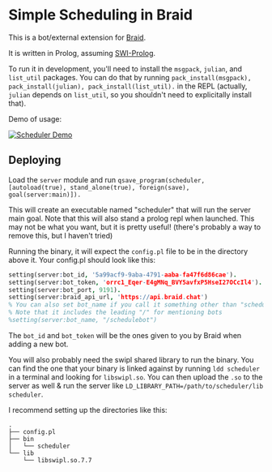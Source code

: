 # Simple Scheduling in Braid

This is a bot/external extension for [Braid](https://github.com/braidchat/braid).

It is written in Prolog, assuming [SWI-Prolog](http://swi-prolog.org/).

To run it in development, you'll need to install the `msgpack`, `julian`, and `list_util` packages.
You can do that by running `pack_install(msgpack), pack_install(julian), pack_install(list_util).` in the REPL (actually, `julian` depends on `list_util`, so you shouldn't need to explicitally install that).

Demo of usage:

[![Scheduler Demo](https://img.youtube.com/vi/n9MBrBrhLwQ/0.jpg)](http://www.youtube.com/watch?v=n9MBrBrhLwQ)


## Deploying

Load the `server` module and run `qsave_program(scheduler, [autoload(true), stand_alone(true), foreign(save), goal(server:main)]).`

This will create an executable named "scheduler" that will run the server main goal.
Note that this will also stand a prolog repl when launched.
This may not be what you want, but it is pretty useful! (there's probably a way to remove this, but I haven't tried)

Running the binary, it will expect the `config.pl` file to be in the directory above it.
Your config.pl should look like this:

```prolog
setting(server:bot_id, '5a99acf9-9aba-4791-aaba-fa47f6d86cae').
setting(server:bot_token, 'orrc1_Eqer-E4gMNq_BVY5avfxP5HseI27OCcIl4').
setting(server:bot_port, 9191).
setting(server:braid_api_url, 'https://api.braid.chat')
% You can also set bot_name if you call it something other than "schedule"
% Note that it includes the leading "/" for mentioning bots
%setting(server:bot_name, "/schedulebot")
```

The `bot_id` and `bot_token` will be the ones given to you by Braid when adding a new bot.

You will also probably need the swipl shared library to run the binary.
You can find the one that your binary is linked against by running `ldd scheduler` in a terminal and looking for `libswipl.so`.
You can then upload the `.so` to the server as well & run the server like `LD_LIBRARY_PATH=/path/to/scheduler/lib scheduler`.

I recommend setting up the directories like this:

```shell
.
├── config.pl
├── bin
│   └── scheduler
└── lib
    └── libswipl.so.7.7
```
